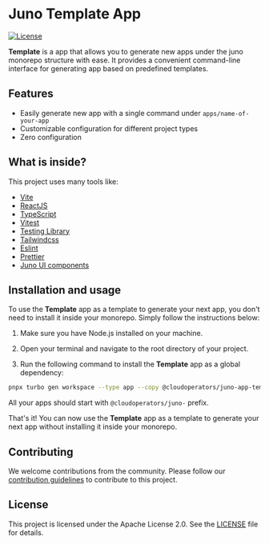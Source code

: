 # Juno Template App

[![License](https://img.shields.io/badge/License-Apache%202.0-blue.svg)](LICENSE)

**Template** is a app that allows you to generate new apps under the juno monorepo structure with ease. It provides a convenient command-line interface for generating app based on predefined templates.

## Features

- Easily generate new app with a single command under `apps/name-of-your-app`
- Customizable configuration for different project types
- Zero configuration

## What is inside?

This project uses many tools like:

- [Vite](https://vitejs.dev)
- [ReactJS](https://reactjs.org)
- [TypeScript](https://www.typescriptlang.org)
- [Vitest](https://vitest.dev)
- [Testing Library](https://testing-library.com)
- [Tailwindcss](https://tailwindcss.com)
- [Eslint](https://eslint.org)
- [Prettier](https://prettier.io)
- [Juno UI components](https://github.com/cloudoperators/juno/tree/main/packages/juno-ui-components)

## Installation and usage

To use the **Template** app as a template to generate your next app, you don't need to install it inside your monorepo. Simply follow the instructions below:

1. Make sure you have Node.js installed on your machine.

2. Open your terminal and navigate to the root directory of your project.

3. Run the following command to install the **Template** app as a global dependency:

```bash
pnpx turbo gen workspace --type app --copy @cloudoperators/juno-app-template
```

All your apps should start with `@cloudoperators/juno-` prefix.

That's it! You can now use the **Template** app as a template to generate your next app without installing it inside your monorepo.

## Contributing

We welcome contributions from the community. Please follow our [contribution guidelines](../../CONTRIBUTING.md) to contribute to this project.

## License

This project is licensed under the Apache License 2.0. See the [LICENSE](../../LICENSE) file for details.
